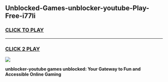 
## Unblocked-Games-unblocker-youtube-Play-Free-i77li
<h3>
<a href="https://premium76.site?title=unblocker-youtube&ref=20M">CLICK TO PLAY</a></h3>
<hr>

<h3>
<a href="https://premium76.site?title=unblocker-youtube&ref=20M">CLICK 2 PLAY</a>
  
</h3>

<a href="https://premium76.site?title=unblocker-youtube&ref=19M"><img src="https://clearcache.store/games.png"></a>


**unblocker-youtube games unblocked: Your Gateway to Fun and Accessible Online Gaming**
